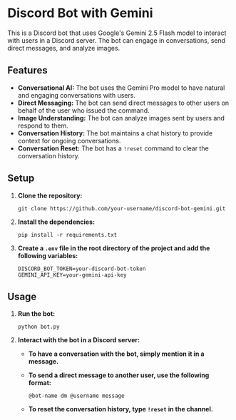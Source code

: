# Discord Bot with Gemini

This is a Discord bot that uses Google's Gemini 2.5 Flash model to interact with users in a Discord server. The bot can engage in conversations, send direct messages, and analyze images.

## Features

*   **Conversational AI:** The bot uses the Gemini Pro model to have natural and engaging conversations with users.
*   **Direct Messaging:** The bot can send direct messages to other users on behalf of the user who issued the command.
*   **Image Understanding:** The bot can analyze images sent by users and respond to them.
*   **Conversation History:** The bot maintains a chat history to provide context for ongoing conversations.
*   **Conversation Reset:** The bot has a `!reset` command to clear the conversation history.

## Setup

1.  **Clone the repository:**

    ```
    git clone https://github.com/your-username/discord-bot-gemini.git
    ```

2.  **Install the dependencies:**

    ```
    pip install -r requirements.txt
    ```

3.  **Create a `.env` file in the root directory of the project and add the following variables:**

    ```
    DISCORD_BOT_TOKEN=your-discord-bot-token
    GEMINI_API_KEY=your-gemini-api-key
    ```

## Usage

1.  **Run the bot:**

    ```
    python bot.py
    ```

2.  **Interact with the bot in a Discord server:**

    *   **To have a conversation with the bot, simply mention it in a message.**
    *   **To send a direct message to another user, use the following format:**

        ```
        @bot-name dm @username message
        ```

    *   **To reset the conversation history, type `!reset` in the channel.**
